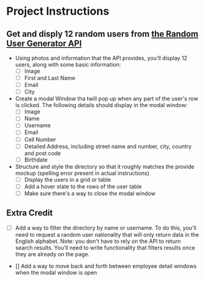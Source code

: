 # Project Instructions
## Get and disply 12 random users from [the Random User Generator API](https://randomuser.me/)
- Using photos and information that the API provides, you'll display 12 users, along with some basic information:
    - [ ] Image
    - [ ] First and Last Name
    - [ ] Email
    - [ ] City

- Create a modal Window tha twill pop up when any part of the user's row is clicked. The following details should display in the modal window:
    - [ ] Image
    - [ ] Name
    - [ ] Username
    - [ ] Email
    - [ ] Cell Number
    - [ ] Detailed Address, including street name and number, city, country and post code
    - [ ] Birthdate

- Structure and style the directory so that it roughly matches the provide mockup (spelling error present in actual instructions)
    - [ ] Display the users in a grid or table
    - [ ] Add a hover state to the rows of the user table
    - [ ] Make sure there's a way to close the modal window

## Extra Credit
- [ ] Add a way to filter the directory by name or username. To do this, you'll need to request a random user nationality that will only return data in the English alphabet. Note: you don't have to rely on the API to return search results. You'll need to write functionality that filters results once they are already on the page.

-  [] Add a way to move back and forth between employee detail windows when the modal window is open
